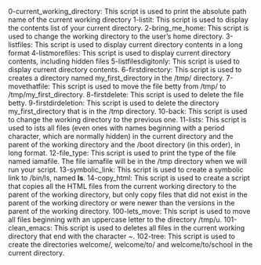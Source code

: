 0-current_working_directory: This script is used to print the absolute path name of the current working directory
1-listit: This script is used to display the contents list of your current directory.
2-bring_me_home: This script is used to change the working directory to the user’s home directory.
3-listfiles: This script is used to display current directory contents in a long format
4-listmorefiles: This script is used to display current directory contents, including hidden files
5-listfilesdigitonly: This script is used to display current directory contents.
6-firstdirectory: This script is used to creates a directory named my_first_directory in the /tmp/ directory.
7-movethatfile: This script is used to move the file betty from /tmp/ to /tmp/my_first_directory.
8-firstdelete: This script is used to delete the file betty.
9-firstdirdeletion: This script is used to delete the directory my_first_directory that is in the /tmp directory.
10-back: This script is used to change the working directory to the previous one.
11-lists: This script is used to ists all files (even ones with names beginning with a period character, which are normally hidden) in the current directory and the parent of the working directory and the /boot directory (in this order), in long format.
12-file_type: This script is used to print the type of the file named iamafile. The file iamafile will be in the /tmp directory when we will run your script.
13-symbolic_link: This script is used to create a symbolic link to /bin/ls, named __ls__.
14-copy_html: This script is used to create a script that copies all the HTML files from the current working directory to the parent of the working directory, but only copy files that did not exist in the parent of the working directory or were newer than the versions in the parent of the working directory.
100-lets_move: This script is used to move all files beginning with an uppercase letter to the directory /tmp/u. 
101-clean_emacs: This script is used to deletes all files in the current working directory that end with the character ~.
102-tree: This script is used to create the directories welcome/, welcome/to/ and welcome/to/school in the current directory.
